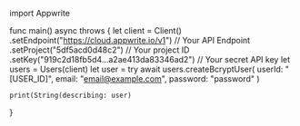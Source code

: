 import Appwrite

func main() async throws {
    let client = Client()
      .setEndpoint("https://cloud.appwrite.io/v1") // Your API Endpoint
      .setProject("5df5acd0d48c2") // Your project ID
      .setKey("919c2d18fb5d4...a2ae413da83346ad2") // Your secret API key
    let users = Users(client)
    let user = try await users.createBcryptUser(
        userId: "[USER_ID]",
        email: "email@example.com",
        password: "password"
    )

    print(String(describing: user)
}
